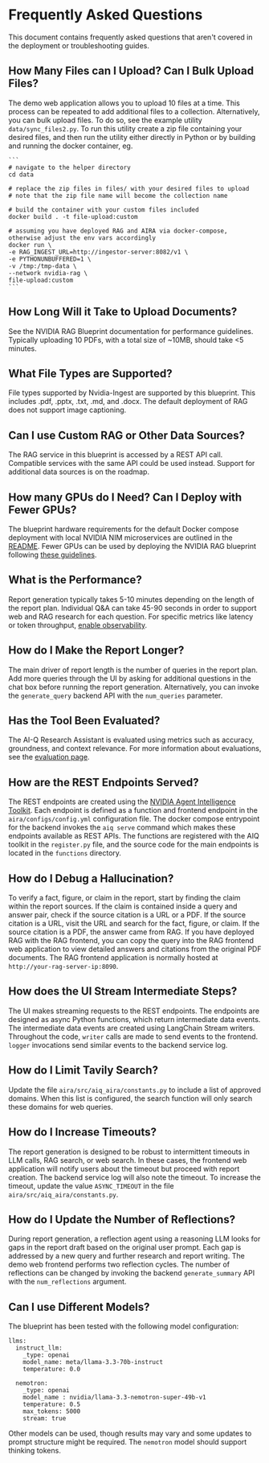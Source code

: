 <!--
SPDX-FileCopyrightText: Copyright (c) 2025, NVIDIA CORPORATION & AFFILIATES. All rights reserved.
SPDX-License-Identifier: Apache-2.0

Licensed under the Apache License, Version 2.0 (the "License");
you may not use this file except in compliance with the License.
You may obtain a copy of the License at

http://www.apache.org/licenses/LICENSE-2.0

Unless required by applicable law or agreed to in writing, software
distributed under the License is distributed on an "AS IS" BASIS,
WITHOUT WARRANTIES OR CONDITIONS OF ANY KIND, either express or implied.
See the License for the specific language governing permissions and
limitations under the License.
-->

# Frequently Asked Questions

This document contains frequently asked questions that aren't covered in the deployment or troubleshooting guides.


## How Many Files can I Upload? Can I Bulk Upload Files?

The demo web application allows you to upload 10 files at a time. This process can be repeated to add additional files to a collection. Alternatively, you can bulk upload files. To do so, see the example utility `data/sync_files2.py`. To run this utility create a zip file containing your desired files, and then run the utility either directly in Python or by building and running the docker container, eg.

    ```
    # navigate to the helper directory
    cd data

    # replace the zip files in files/ with your desired files to upload
    # note that the zip file name will become the collection name

    # build the container with your custom files included
    docker build . -t file-upload:custom
    
    # assuming you have deployed RAG and AIRA via docker-compose, otherwise adjust the env vars accordingly
    docker run \
    -e RAG_INGEST_URL=http://ingestor-server:8082/v1 \
    -e PYTHONUNBUFFERED=1 \
    -v /tmp:/tmp-data \
    --network nvidia-rag \
    file-upload:custom 
    ```

## How Long Will it Take to Upload Documents?

See the NVIDIA RAG Blueprint documentation for performance guidelines. Typically uploading 10 PDFs, with a total size of ~10MB, should take <5 minutes.

## What File Types are Supported?

File types supported by Nvidia-Ingest are supported by this blueprint. This includes .pdf, .pptx, .txt, .md, and .docx. The default deployment of RAG does not support image captioning.

## Can I use Custom RAG or Other Data Sources?

The RAG service in this blueprint is accessed by a REST API call. Compatible services with the same API could be used instead. Support for additional data sources is on the roadmap.

## How many GPUs do I Need? Can I Deploy with Fewer GPUs?

The blueprint hardware requirements for the default Docker compose deployment with local NVIDIA NIM microservices are outlined in the [README](../README.md#hardware-requirements). Fewer GPUs can be used by deploying the NVIDIA RAG blueprint following [these guidelines](https://github.com/NVIDIA-AI-Blueprints/rag?tab=readme-ov-file#hardware-requirements-for-self-hosting-all-nvidia-nim-microservices).

## What is the Performance?

Report generation typically takes 5-10 minutes depending on the length of the report plan. Individual Q&A can take 45-90 seconds in order to support web and RAG research for each question. For specific metrics like latency or token throughput, [enable observability](./phoenix-tracing.md).

## How do I Make the Report Longer?

The main driver of report length is the number of queries in the report plan. Add more queries through the UI by asking for additional questions in the chat box before running the report generation. Alternatively, you can invoke the `generate_query` backend API with the `num_queries` parameter.

## Has the Tool Been Evaluated?

The AI-Q Research Assistant is evaluated using metrics such as accuracy, groundness, and context relevance. For more information about evaluations, see the [evaluation page](./evaluation.md).

## How are the REST Endpoints Served?

The REST endpoints are created using the [NVIDIA Agent Intelligence Toolkit](https://github.com/NVIDIA/AIQToolkit). Each endpoint is defined as a function and frontend endpoint in the `aira/configs/config.yml` configuration file. The docker compose entrypoint for the backend invokes the `aiq serve` command which makes these endpoints available as REST APIs. The functions are registered with the AIQ toolkit in the `register.py` file, and the source code for the main endpoints is located in the `functions` directory. 

## How do I Debug a Hallucination?

To verify a fact, figure, or claim in the report, start by finding the claim within the report sources. If the claim is contained inside a query and answer pair, check if the source citation is a URL or a PDF. If the source citation is a URL, visit the URL and search for the fact, figure, or claim. If the source citation is a PDF, the answer came from RAG. If you have deployed RAG with the RAG frontend, you can copy the query into the RAG frontend web application to view detailed answers and citations from the original PDF documents. The RAG frontend application is normally hosted at `http://your-rag-server-ip:8090`. 

## How does the UI Stream Intermediate Steps?

The UI makes streaming requests to the REST endpoints. The endpoints are designed as async Python functions, which return intermediate data events. The intermediate data events are created using LangChain Stream writers. Throughout the code, `writer` calls are made to send events to the frontend. `logger` invocations send similar events to the backend service log.

## How do I Limit Tavily Search?

Update the file `aira/src/aiq_aira/constants.py` to include a list of approved domains. When this list is configured, the search function will only search these domains for web queries.

## How do I Increase Timeouts?

The report generation is designed to be robust to intermittent timeouts in LLM calls, RAG search, or web search. In these cases, the frontend web application will notify users about the timeout but proceed with report creation. The backend service log will also note the timeout. To increase the timeout, update the value `ASYNC_TIMEOUT` in the file `aira/src/aiq_aira/constants.py`. 

## How do I Update the Number of Reflections?

During report generation, a reflection agent using a reasoning LLM looks for gaps in the report draft based on the original user prompt. Each gap is addressed by a new query and further research and report writing. The demo web frontend performs two reflection cycles. The number of reflections can be changed by invoking the backend `generate_summary` API with the `num_reflections` argument.

## Can I use Different Models?

The blueprint has been tested with the following model configuration: 

```
llms:
  instruct_llm:
    _type: openai
    model_name: meta/llama-3.3-70b-instruct
    temperature: 0.0

  nemotron:
    _type: openai
    model_name : nvidia/llama-3.3-nemotron-super-49b-v1
    temperature: 0.5
    max_tokens: 5000
    stream: true
```

Other models can be used, though results may vary and some updates to prompt structure might be required. The `nemotron` model should support thinking tokens.